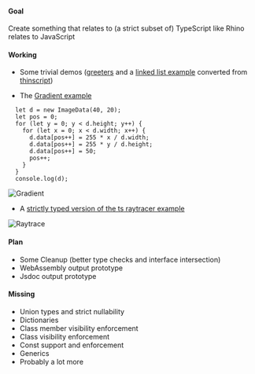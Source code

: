 
#### Goal

Create something that relates to (a strict subset of) TypeScript like Rhino relates to JavaScript

#### Working

- Some trivial demos ([greeters](https://github.com/stefanhaustein/typo/blob/master/src/main/resources/greeter2.ts) and a [linked list example](https://github.com/stefanhaustein/typo/blob/master/src/main/resources/thindemo.thin) converted from [thinscript](https://github.com/evanw/thinscript))

- The [Gradient example](https://github.com/stefanhaustein/typo/blob/master/src/main/resources/gradient.ts)
```
  let d = new ImageData(40, 20);
  let pos = 0;
  for (let y = 0; y < d.height; y++) {
    for (let x = 0; x < d.width; x++) {
      d.data[pos++] = 255 * x / d.width;
      d.data[pos++] = 255 * y / d.height;
      d.data[pos++] = 50;
      pos++;
    }
  }
  console.log(d);
```
![Gradient](http://i.imgur.com/4iC0tS2.png)

- A [strictly typed version of the ts raytracer example](https://github.com/stefanhaustein/typo/blob/master/src/main/resources/raytracer.ts)

![Raytrace](http://i.imgur.com/q16umjd.png)


#### Plan

- Some Cleanup (better type checks and interface intersection)
- WebAssembly output prototype
- Jsdoc output prototype

#### Missing

- Union types and strict nullability
- Dictionaries
- Class member visibility enforcement
- Class visibility enforcement
- Const support and enforcement 
- Generics
- Probably a lot more
